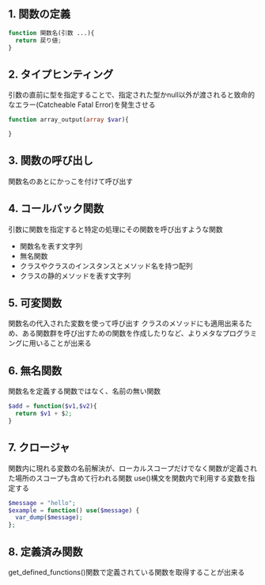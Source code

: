 ## 1. 関数の定義

```php
function 関数名(引数 ...){
  return 戻り値;
}
```

## 2. タイプヒンティング

引数の直前に型を指定することで、指定された型かnull以外が渡されると致命的なエラー(Catcheable Fatal Error)を発生させる

```php
function array_output(array $var){

}
```

## 3. 関数の呼び出し

関数名のあとにかっこを付けて呼び出す

## 4. コールバック関数

引数に関数を指定すると特定の処理にその関数を呼び出すような関数

- 関数名を表す文字列
- 無名関数
- クラスやクラスのインスタンスとメソッド名を持つ配列
- クラスの静的メソッドを表す文字列

## 5. 可変関数

関数名の代入された変数を使って呼び出す
クラスのメソッドにも適用出来るため、ある関数群を呼び出すための関数を作成したりなど、よりメタなプログラミングに用いることが出来る

## 6. 無名関数

関数名を定義する関数ではなく、名前の無い関数

```php
$add = function($v1,$v2){
  return $v1 + $2;
}
```

## 7. クロージャ

関数内に現れる変数の名前解決が、ローカルスコープだけでなく関数が定義された場所のスコープも含めて行われる関数
use()構文を関数内で利用する変数を指定する

```php
$message = "hello";
$example = function() use($message) {
  var_dump($message);
};
```


## 8. 定義済み関数

get_defined_functions()関数で定義されている関数を取得することが出来る
